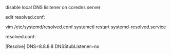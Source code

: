 disable local DNS lisitener on coredns server

edit resolved.conf:

vim /etc/systemd/resolved.conf 
systemctl restart systemd-resolved.service


resolved.conf:

[Resolve]
DNS=8.8.8.8
DNSStubListener=no
